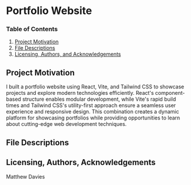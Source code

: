# Portfolio Website
### Table of Contents

1. [Project Motivation](#motivation)
2. [File Descriptions](#files)
3. [Licensing, Authors, and Acknowledgements](#licensing)

## Project Motivation<a name="motivation"></a>
I built a portfolio website using React, Vite, and Tailwind CSS to showcase projects and explore modern technologies efficiently. React's component-based structure enables modular development, while Vite's rapid build times and Tailwind CSS's utility-first approach ensure a seamless user experience and responsive design. This combination creates a dynamic platform for showcasing portfolios while providing opportunities to learn about cutting-edge web development techniques.

## File Descriptions <a name="files"></a>

## Licensing, Authors, Acknowledgements<a name="licensing"></a>
Matthew Davies
